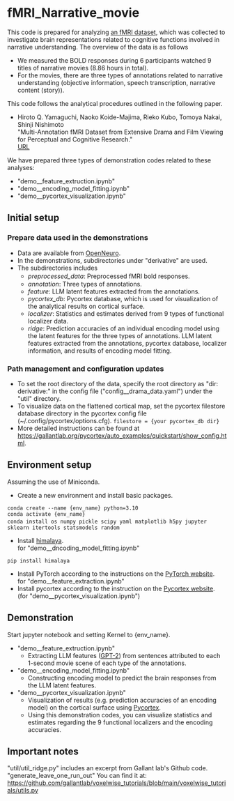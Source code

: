 # fMRI_Narrative_movie
This code is prepared for analyzing [an fMRI dataset](openNeuroURL), which was collected to investigate brain representations related to cognitive functions involved in narrative understanding. The overview of the data is as follows<br>
- We measured the BOLD responses during 6 participants watched 9 titles of narrative movies (8.86 hours in total).
- For the movies, there are three types of annotations related to narrative understanding (objective information, speech transcription, narrative content (story)).

This code follows the analytical procedures outlined in the following paper.
- Hiroto Q. Yamaguchi, Naoko Koide-Majima, Rieko Kubo, Tomoya Nakai, Shinji Nishimoto<br>
  "Multi-Annotation fMRI Dataset from Extensive Drama and Film Viewing for Perceptual and Cognitive Research."<br>
  [URL](xxx)

We have prepared three types of demonstration codes related to these analyses:<br>
- "demo__feature_extruction.ipynb"
- "demo__encoding_model_fitting.ipynb"
- "demo__pycortex_visualization.ipynb"

## Initial setup
### Prepare data used in the demonstrations
- Data are available from [OpenNeuro](url).
- In the demonstrations, subdirectories under "derivative" are used.
- The subdirectories includes
  - *preprocessed_data*: Preprocessed fMRI bold responses.　
  - *annotation*: Three types of annotations.
  - *feature*: LLM latent features extracted from the annotations.
  - *pycortex_db*: Pycortex database, which is used for visualization of the analytical results on cortical surface.
  - *localizer*: Statistics and estimates derived from 9 types of functional localizer data.
  - *ridge*: Prediction accuracies of an individual encoding model using the latent features for the three types of annotations.
  LLM latent features extracted from the annotations, pycortex database, localizer information, and results of encoding model fitting.
### Path management and configuration updates
- To set the root directory of the data, specify the root directory as "dir: derivative:" in the config file ("config__drama_data.yaml") under the "util" directory.
- To visualize data on the flattened cortical map, set the pycortex filestore database directory in the pycortex config file (~/.config/pycortex/options.cfg).
``filestore = {your pycortex_db dir}``
- More detailed instructions can be found at https://gallantlab.org/pycortex/auto_examples/quickstart/show_config.html.

## Environment setup
Assuming the use of Miniconda.
- Create a new environment and install basic packages.<br>
```
conda create --name {env_name} python=3.10
conda activate {env_name}
conda install os numpy pickle scipy yaml matplotlib h5py jupyter　sklearn itertools statsmodels random
```
- Install [himalaya](https://github.com/gallantlab/himalaya).<br>
for "demo__dncoding_model_fitting.ipynb"
```
pip install himalaya
```
- Install PyTorch according to the instructions on the [PyTorch website](https://pytorch.org/).<br>
for "demo__feature_extraction.ipynb"
- Install pycortex according to the instruction on the [Pycortex website](https://gallantlab.org/pycortex/install.html).<br> (for "demo__pycortex_visualization.ipynb")<br>

## Demonstration
Start jupyter notebook and setting Kernel to {env_name}.
- "demo__feature_extruction.ipynb"
  - Extracting LLM features ([GPT-2](https://d4mucfpksywv.cloudfront.net/better-language-models/language_models_are_unsupervised_multitask_learners.pdf)) from sentences attributed to each 1-second movie scene of each type of the annotations.
- "demo__encoding_model_fitting.ipynb"
  - Constructing encoding model to predict the brain responses from the LLM latent features.
- "demo__pycortex_visualization.ipynb"
  - Visualization of results (e.g. prediction accuracies of an encoding model) on the cortical surface using [Pycortex](https://gallantlab.org/pycortex/index.html).
  - Using this demonstration codes, you can visualize statistics and estimates regarding the 9 functional localizers and the encoding accuracies.

## Important notes
"util/util_ridge.py" includes an excerpt from Gallant lab's Github code.<br>
"generate_leave_one_run_out" You can find it at: <br>https://github.com/gallantlab/voxelwise_tutorials/blob/main/voxelwise_tutorials/utils.py

